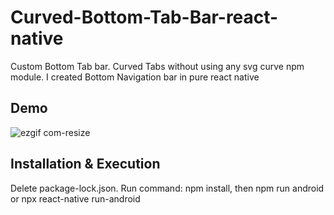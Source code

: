 # Curved-Bottom-Tab-Bar-react-native
Custom Bottom Tab bar. Curved Tabs without using any svg curve npm module. I created Bottom Navigation bar in pure react native
## Demo
![ezgif com-resize](https://user-images.githubusercontent.com/56933027/219477119-43e9e210-1e54-4b9e-a7d6-fe0bffa3b95c.gif)
## Installation & Execution
Delete package-lock.json. Run command: npm install, then npm run android or npx react-native run-android
